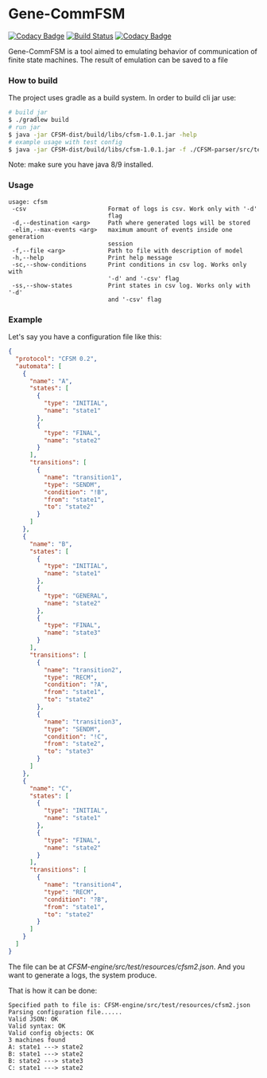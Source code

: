 # Gene-CommFSM

[![Codacy Badge](https://api.codacy.com/project/badge/Grade/6ec021d65858412cb90dba82f2d4562a)](https://www.codacy.com/app/Sammers21/Gena-CommFSM?utm_source=github.com&amp;utm_medium=referral&amp;utm_content=PAIS-Lab-Public-Projects/Gena-CommFSM&amp;utm_campaign=Badge_Grade)
[![Build Status](https://travis-ci.org/PAIS-Lab-Public-Projects/Gena-CommFSM.svg?branch=master)](https://travis-ci.org/PAIS-Lab-Public-Projects/Gena-CommFSM)
[![Codacy Badge](https://api.codacy.com/project/badge/Coverage/6ec021d65858412cb90dba82f2d4562a)](https://www.codacy.com/app/Sammers21/Gena-CommFSM?utm_source=github.com&utm_medium=referral&utm_content=PAIS-Lab-Public-Projects/Gena-CommFSM&utm_campaign=Badge_Coverage)

Gene-CommFSM is a tool aimed to emulating behavior of 
communication of finite state machines.
The result of emulation can be saved to a file

### How to build

The project uses gradle as a build system. In order to build cli jar use:

```bash
# build jar
$ ./gradlew build
# run jar 
$ java -jar CFSM-dist/build/libs/cfsm-1.0.1.jar -help
# example usage with test config
$ java -jar CFSM-dist/build/libs/cfsm-1.0.1.jar -f ./CFSM-parser/src/test/resources/cfsm.json 
```

Note: make sure you have java 8/9 installed.

### Usage

```text
usage: cfsm
 -csv                       Format of logs is csv. Work only with '-d'
                            flag
 -d,--destination <arg>     Path where generated logs will be stored
 -elim,--max-events <arg>   maximum amount of events inside one generation
                            session
 -f,--file <arg>            Path to file with description of model
 -h,--help                  Print help message
 -sc,--show-conditions      Print conditions in csv log. Works only with
                            '-d' and '-csv' flag
 -ss,--show-states          Print states in csv log. Works only with '-d'
                            and '-csv' flag
```

### Example

Let's say you have a configuration file like this:
```json
{
  "protocol": "CFSM 0.2",
  "automata": [
    {
      "name": "A",
      "states": [
        {
          "type": "INITIAL",
          "name": "state1"
        },
        {
          "type": "FINAL",
          "name": "state2"
        }
      ],
      "transitions": [
        {
          "name": "transition1",
          "type": "SENDM",
          "condition": "!B",
          "from": "state1",
          "to": "state2"
        }
      ]
    },
    {
      "name": "B",
      "states": [
        {
          "type": "INITIAL",
          "name": "state1"
        },
        {
          "type": "GENERAL",
          "name": "state2"
        },
        {
          "type": "FINAL",
          "name": "state3"
        }
      ],
      "transitions": [
        {
          "name": "transition2",
          "type": "RECM",
          "condition": "?A",
          "from": "state1",
          "to": "state2"
        },
        {
          "name": "transition3",
          "type": "SENDM",
          "condition": "!C",
          "from": "state2",
          "to": "state3"
        }
      ]
    },
    {
      "name": "C",
      "states": [
        {
          "type": "INITIAL",
          "name": "state1"
        },
        {
          "type": "FINAL",
          "name": "state2"
        }
      ],
      "transitions": [
        {
          "name": "transition4",
          "type": "RECM",
          "condition": "?B",
          "from": "state1",
          "to": "state2"
        }
      ]
    }
  ]
}
```

The file can be at _CFSM-engine/src/test/resources/cfsm2.json_. And you want to generate a logs, the system produce.

That is how it can be done:
```bash$ java -jar CFSM-dist/build/libs/cfsm-1.0.1.jar -f CFSM-engine/src/test/resources/cfsm2.json
Specified path to file is: CFSM-engine/src/test/resources/cfsm2.json
Parsing configuration file......
Valid JSON: OK
Valid syntax: OK
Valid config objects: OK
3 machines found
A: state1 ---> state2
B: state1 ---> state2
B: state2 ---> state3
C: state1 ---> state2
```